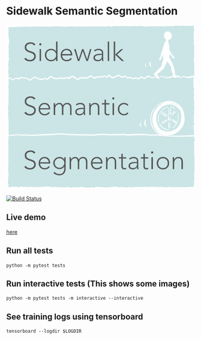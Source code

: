 # Sidewalk Semantic Segmentation

![logo](./road_roughness_prediction/app/static/logo.png)

[![Build Status](https://travis-ci.com/mknz/dsr-road-roughness-prediction.svg?branch=master)](https://travis-ci.com/mknz/dsr-road-roughness-prediction)

## Live demo

[here](http://sidewalk.online/)

## Run all tests

```
python -m pytest tests
```

## Run interactive tests (This shows some images)

```
python -m pytest tests -m interactive --interactive
```

## See training logs using tensorboard

```
tensorboard --logdir $LOGDIR
```
